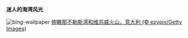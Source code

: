 
**迷人的海湾风光**

![bing-wallpaper](https://www.bing.com/th?id=OHR.NapoliPizza_ZH-CN4698906448_1920x1080.jpg)
[俯瞰那不勒斯湾和维苏威火山，意大利 (© ezypix/Getty Images)](https://www.bing.com/search?q=%E9%82%A3%E4%B8%8D%E5%8B%92%E6%96%AF%E6%B9%BE&amp;form=hpcapt&amp;mkt=zh-cn)
  